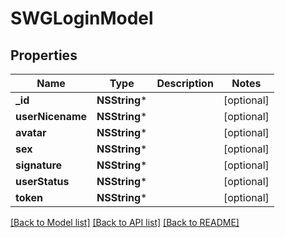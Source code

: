 # SWGLoginModel

## Properties
Name | Type | Description | Notes
------------ | ------------- | ------------- | -------------
**_id** | **NSString*** |  | [optional] 
**userNicename** | **NSString*** |  | [optional] 
**avatar** | **NSString*** |  | [optional] 
**sex** | **NSString*** |  | [optional] 
**signature** | **NSString*** |  | [optional] 
**userStatus** | **NSString*** |  | [optional] 
**token** | **NSString*** |  | [optional] 

[[Back to Model list]](../README.md#documentation-for-models) [[Back to API list]](../README.md#documentation-for-api-endpoints) [[Back to README]](../README.md)


